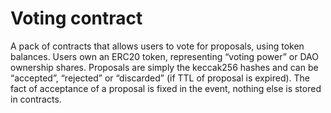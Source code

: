 # Voting contract

A pack of contracts that allows users to vote for proposals, using token balances. Users own an ERC20 token, representing “voting power” or DAO ownership shares. Proposals are simply the keccak256 hashes and can be “accepted”, “rejected” or “discarded” (if TTL of proposal is expired). The fact of acceptance of a proposal is fixed in the event, nothing else is stored in contracts.